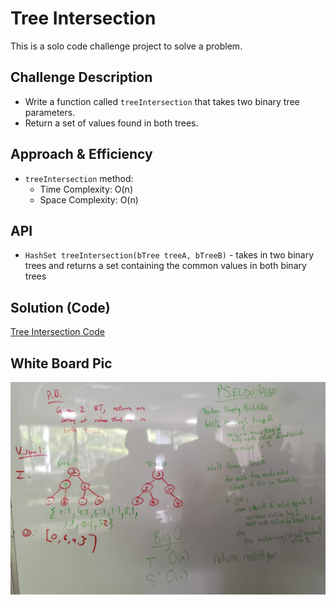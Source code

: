 # Tree Intersection
<!-- Short summary or background information -->
This is a solo code challenge project to solve a problem.

## Challenge Description
<!-- Description of the challenge -->
* Write a function called `treeIntersection` that takes two binary tree parameters.
* Return a set of values found in both trees.

## Approach & Efficiency
<!-- What approach did you take? Why? What is the Big O space/time for this approach? -->
* `treeIntersection` method:
  * Time Complexity: O(n)
  * Space Complexity: O(n)

## API
<!-- Description of each method publicly available to your Linked List -->
* `HashSet treeIntersection(bTree treeA, bTreeB)` - takes in two binary trees and returns a set containing the common values in both binary trees

## Solution (Code)
<!-- Link to code -->
[Tree Intersection Code](https://github.com/stephenchu530/data-structures-and-algorithms/blob/master/TreeIntersection/src/main/java/TreeIntersection/TreeIntersection.java)

## White Board Pic
<!-- Link to image -->
![Tree Intersection Whiteboard](./TreeIntersection.jpg)
